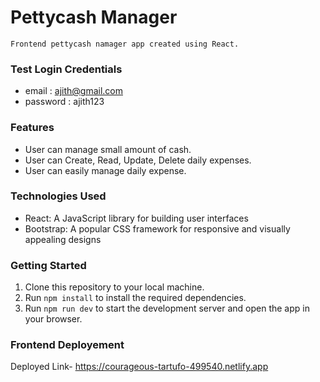 # Pettycash Manager

    Frontend pettycash namager app created using React.

### Test Login Credentials

-  email : ajith@gmail.com
-  password : ajith123

### Features

- User can manage small amount of cash.
- User can Create, Read, Update, Delete daily expenses.
- User can easily manage daily expense.

### Technologies Used

- React: A JavaScript library for building user interfaces
- Bootstrap: A popular CSS framework for responsive and visually appealing designs

### Getting Started

1. Clone this repository to your local machine.
2. Run `npm install` to install the required dependencies.
3. Run `npm run dev` to start the development server and open the app in your browser.

### Frontend Deployement

Deployed Link- https://courageous-tartufo-499540.netlify.app